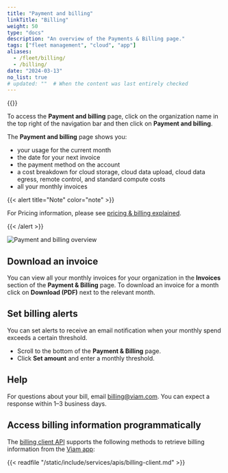 ```yaml
---
title: "Payment and billing"
linkTitle: "Billing"
weight: 50
type: "docs"
description: "An overview of the Payments & Billing page."
tags: ["fleet management", "cloud", "app"]
aliases:
  - /fleet/billing/
  - /billing/
date: "2024-03-13"
no_list: true
# updated: ""  # When the content was last entirely checked
---
```


{{<imgproc src="/billing-menu.png" resize="400x" declaredimensions=true alt="Payment and billing menu item" class="alignright shadow">}}

To access the **Payment and billing** page, click on the organization name in the top right of the navigation bar and then click on **Payment and billing**.

The **Payment and billing** page shows you:

- your usage for the current month
- the date for your next invoice
- the payment method on the account
- a cost breakdown for cloud storage, cloud data upload, cloud data egress, remote control, and standard compute costs
- all your monthly invoices

{{< alert title="Note" color="note" >}}

For Pricing information, please see [pricing & billing explained](https://www.viam.com/product/pricing).

{{< /alert >}}

![Payment and billing overview](/billing-overview.png)

## Download an invoice

You can view all your monthly invoices for your organization in the **Invoices** section of the **Payment & Billing** page.
To download an invoice for a month click on **Download (PDF)** next to the relevant month.

## Set billing alerts

You can set alerts to receive an email notification when your monthly spend exceeds a certain threshold.

- Scroll to the bottom of the **Payment & Billing** page.
- Click **Set amount** and enter a monthly threshold.

## Help

For questions about your bill, email [billing@viam.com](mailto:billing@viam.com).
You can expect a response within 1–3 business days.

## Access billing information programmatically

The [billing client API](/dev/reference/apis/billing-client/) supports the following methods to retrieve billing information from the [Viam app](https://app.viam.com):

{{< readfile "/static/include/services/apis/billing-client.md" >}}
